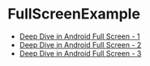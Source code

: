 # FullScreenExample

- [Deep Dive in Android Full Screen - 1](https://soda1127.github.io/deep-dive-in-android-full-screen-1)
- [Deep Dive in Android Full Screen - 2](https://soda1127.github.io/deep-dive-in-android-full-screen-2)
- [Deep Dive in Android Full Screen - 3](https://soda1127.github.io/deep-dive-in-android-full-screen-3)
